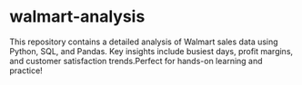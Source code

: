 # walmart-analysis
This repository contains a detailed analysis of Walmart sales data using Python, SQL, and Pandas. Key insights include busiest days, profit margins, and customer satisfaction trends.Perfect for hands-on learning and practice!
